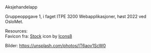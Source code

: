 Aksjehandelapp

Gruppeoppgave 1, i faget ITPE 3200 Webapplikasjoner, høst 2022 ved OsloMet.


Resources: <br>
Favicon fra: 
<a target="_blank" href="https://icons8.com/icon/j9nte6b0J11L/stock">Stock</a> icon by <a target="_blank" href="https://icons8.com">Icons8</a>


Bilder: 
https://unsplash.com/photos/IT6aov1ScW0